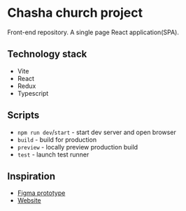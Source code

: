 # Chasha church project

Front-end repository. A single page React application(SPA).


## Technology stack

- Vite
- React
- Redux
- Typescript

## Scripts

- `npm run dev`/`start` - start dev server and open browser
- `build` - build for production
- `preview` - locally preview production build
- `test` - launch test runner

## Inspiration

- [Figma prototype](https://www.figma.com/file/oXC0tuASgnkAqcGYPL4JbO/Chasha-prototype?type=design&node-id=0-1&mode=design)
- [Website](https://musical-meringue-ae05e3.netlify.app/)

